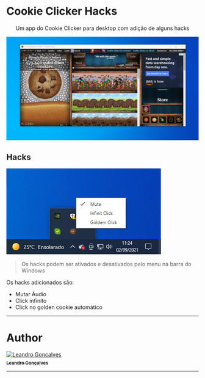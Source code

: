 # Cookie Clicker Hacks
<p align="center">Um app do Cookie Clicker para desktop com adição de alguns hacks </p>

![Windows Screen](assets/windowsScreen.png)

## Hacks

![Windows Screen](assets/windowsTray.png)
> Os hacks podem ser ativados e desativados pelo menu na barra do Windows

  Os hacks adicionados são:
  - Mutar Áudio
  - Click infinito
  - Click no golden cookie automático

---
# Author
<a href="https://github.com/Leandro-Goncalves/">
  <img
    width="150px"
    src="https://github.com/Leandro-Goncalves.png"
    alt="Leandro Goncalves"
  />
 <br />
 <sub><b>Leandro Gonçalves</b></sub></a>

---